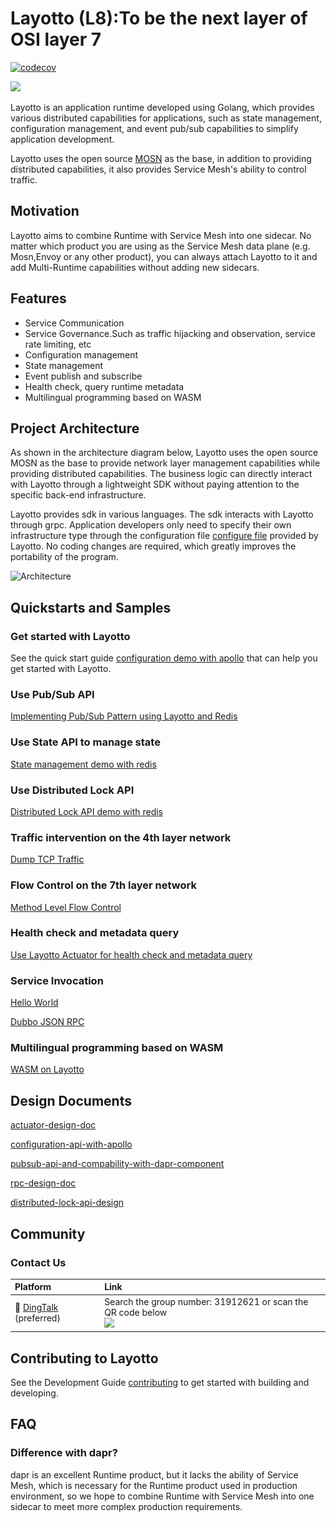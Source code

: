 # Layotto (L8):To be the next layer of OSI layer 7

[![codecov](https://codecov.io/gh/mosn/layotto/branch/main/graph/badge.svg?token=10RxwSV6Sz)](https://codecov.io/gh/mosn/layotto)

<img src="https://raw.githubusercontent.com/mosn/layotto/main/img/logo/grey2-1.svg" height="120px">

Layotto is an application runtime developed using Golang, which provides various distributed capabilities for applications, such as state management, configuration management, and event pub/sub capabilities to simplify application development.

Layotto uses the open source [MOSN](https://github.com/mosn/mosn) as the base, in addition to providing distributed capabilities, it also provides Service Mesh's ability to control traffic.

## Motivation

Layotto aims to combine Runtime with Service Mesh into one sidecar. No matter which product you are using as the Service Mesh data plane (e.g. Mosn,Envoy or any other
product), you can always attach Layotto to it and add Multi-Runtime capabilities without adding new sidecars. 

## Features

- Service Communication
- Service Governance.Such as traffic hijacking and observation, service rate limiting, etc
- Configuration management
- State management
- Event publish and subscribe
- Health check, query runtime metadata
- Multilingual programming based on WASM

## Project Architecture

As shown in the architecture diagram below, Layotto uses the open source MOSN as the base to provide network layer management capabilities while providing distributed capabilities. The business logic can directly interact with Layotto through a lightweight SDK without paying attention to the specific back-end infrastructure.

Layotto provides sdk in various languages. The sdk interacts with Layotto through grpc. Application developers only need to specify their own infrastructure type through the configuration file [configure file](https://github.com/mosn/layotto/blob/main/configs/runtime_config.json) provided by Layotto. No coding changes are required, which greatly improves the portability of the program.

![Architecture](https://raw.githubusercontent.com/mosn/layotto/main/img/runtime-architecture.png)

## Quickstarts and Samples

### Get started with Layotto

See the quick start guide [configuration demo with apollo](en/start/configuration/start-apollo.md) that can help you get started with Layotto.

### Use Pub/Sub API

[Implementing Pub/Sub Pattern using Layotto and Redis](en/start/pubsub/start.md)

### Use State API to manage state

[State management demo with redis](en/start/state/start.md)

### Use Distributed Lock API

[Distributed Lock API demo with redis](en/start/lock/start.md)

### Traffic intervention on the 4th layer network

[Dump TCP Traffic](en/start/network_filter/tcpcopy.md)

### Flow Control on the 7th layer network

[Method Level Flow Control](en/start/stream_filter/flow_control.md)

### Health check and metadata query

[Use Layotto Actuator for health check and metadata query](en/start/actuator/start.md)

### Service Invocation

[Hello World](en/start/rpc/helloworld.md)

[Dubbo JSON RPC](en/start/rpc/dubbo_json_rpc.md)

### Multilingual programming based on WASM

[WASM on Layotto](en/start/wasm/start.md)

## Design Documents

[actuator-design-doc](en/design/actuator/actuator-design-doc.md)

[configuration-api-with-apollo](en/design/configuration/configuration-api-with-apollo.md)

[pubsub-api-and-compability-with-dapr-component](en/design/pubsub/pubsub-api-and-compability-with-dapr-component.md)

[rpc-design-doc](en/design/rpc/rpc-design-doc.md)

[distributed-lock-api-design](en/design/lock/lock-api-design.md)

## Community

### Contact Us

| Platform  | Link        |
|:----------|:------------|
| 💬 [DingTalk](https://www.dingtalk.com/en) (preferred) | Search the group number: 31912621 or scan the QR code below <br> <img src="https://raw.githubusercontent.com/mosn/layotto/main/img/ding-talk-group-1.png?raw=true" height="200px">

[comment]: <> (| 💬 [Wechat]&#40;https://www.wechat.com/en/&#41;  | Scan the QR code below and she will invite you into the wechat group <br> <img src="img/wechat-group.jpg" height="200px">)

## Contributing to Layotto

See the Development Guide [contributing](CONTRIBUTING.md) to get started with building and developing.

## FAQ

### Difference with dapr?

dapr is an excellent Runtime product, but it lacks the ability of Service Mesh, which is necessary for the Runtime 
product used in production environment, so we hope to combine Runtime with Service Mesh into one sidecar to meet 
more complex production requirements.
